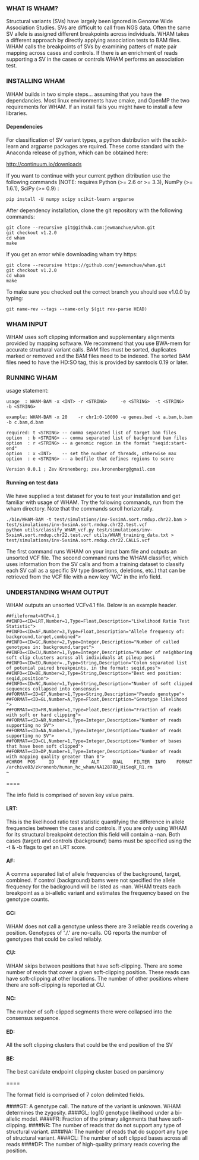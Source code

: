 ### WHAT IS WHAM?

Structural variants (SVs) have largely been ignored in Genome Wide Association Studies.  SVs are difficult to call from NGS data.  Often the same SV allele is assigned different breakpoints across individuals.  WHAM takes a different approach by directly applying association tests to BAM files.  WHAM calls the breakpoints of SVs by examining patters of mate pair mapping across cases and controls.  If there is an enrichment of reads supporting a SV in the cases or controls WHAM performs an association test.


### INSTALLING WHAM

WHAM builds in two simple steps... assuming that you have the dependancies.  Most linux environments have cmake, and OpenMP the two requirements for WHAM.  If an install fails you might have to install a few libraries. 

#### Dependencies

For classification of SV variant types, a python distribution with the scikit-learn and argparse packages are rquired. These come standard with the Anaconda release of python, which can be obtained here:

http://continuum.io/downloads

If you want to continue with your current python ditribution use the following commands (NOTE: requires Python (>= 2.6 or >= 3.3), NumPy (>= 1.6.1), SciPy (>= 0.9) :

```
pip install -U numpy scipy scikit-learn argparse
```

After dependency installation, clone the git repository with the following commands:

```
git clone --recursive git@github.com:jewmanchue/wham.git
git checkout v1.2.0
cd wham
make
```
If you get an error while downloading wham try https:

```
git clone --recursive https://github.com/jewmanchue/wham.git
git checkout v1.2.0
cd wham
make
```

To make sure you checked out the correct branch you should see v1.0.0 by typing:

```
git name-rev --tags --name-only $(git rev-parse HEAD)
```


### WHAM INPUT

WHAM uses soft clipping information and supplementary alignments provided by mapping software. 
We recommend that you use BWA-mem for accurate structural variant calls.  BAM files must be
sorted, duplicates marked or removed and the BAM files need to be indexed.  The sorted
BAM files need to have the HD:SO tag, this is provided by samtools 0.19 or later.  

### RUNNING WHAM

usage statement:

```
usage  : WHAM-BAM -x <INT> -r <STRING>     -e <STRING>  -t <STRING>    -b <STRING>

example: WHAM-BAM -x 20    -r chr1:0-10000 -e genes.bed -t a.bam,b.bam -b c.bam,d.bam

required: t <STRING> -- comma separated list of target bam files
option  : b <STRING> -- comma separated list of background bam files
option  : r <STRING> -- a genomic region in the format "seqid:start-end"
option  : x <INT>    -- set the number of threads, otherwise max
option  : e <STRING> -- a bedfile that defines regions to score

Version 0.0.1 ; Zev Kronenberg; zev.kronenberg@gmail.com
```

#### Running on test data

We have supplied a test dataset for you to test your installation and get familiar with usage of WHAM. Try the following commands, run from the wham directory. Note that the commands scroll horizontally. 

```
./bin/WHAM-BAM -t test/simulations/inv-5xsimA.sort.rmdup.chr22.bam > test/simulations/inv-5xsimA.sort.rmdup.chr22.test.vcf 
python utils/classify_WHAM_vcf.py test/simulations/inv-5xsimA.sort.rmdup.chr22.test.vcf utils/WHAM_training_data.txt > test/simulations/inv-5xsimA.sort.rmdup.chr22.CALLS.vcf
```
The first command runs WHAM on your input bam file and outputs an unsorted VCF file. The second command runs the WHAM classifier, which uses information from the SV calls and from a training dataset to classify each SV call as a specific SV type (insertions, deletions, etc.) that can be retrieved from the VCF file with a new key 'WC' in the info field.

### UNDERSTANDING WHAM OUTPUT

WHAM outputs an unsorted VCFv4.1 file.  Below is an example header.  

```
##fileformat=VCFv4.1
##INFO=<ID=LRT,Number=1,Type=Float,Description="Likelihood Ratio Test Statistic">
##INFO=<ID=AF,Number=3,Type=Float,Description="Allele frequency of: background,target,combined">
##INFO=<ID=GC,Number=2,Type=Integer,Description="Number of called genotypes in: background,target">
##INFO=<ID=CU,Number=1,Type=Integer,Description="Number of neighboring soft clip clusters across all individuals at pileup posi
##INFO=<ID=ED,Numper=.,Type=String,Description="Colon separated list of potenial paired breakpoints, in the format: seqid,pos">
##INFO=<ID=BE,Number=2,Type=String,Description="Best end position: seqid,position">
##INFO=<ID=NC,Number=1,Type=String,Description="Number of soft clipped sequences collapsed into consensus>
##FORMAT=<ID=GT,Number=1,Type=String,Description="Pseudo genotype">
##FORMAT=<ID=GL,Number=A,Type=Float,Description="Genotype likelihood ">
##FORMAT=<ID=FR,Number=1,Type=Float,Description="Fraction of reads with soft or hard clipping">
##FORMAT=<ID=NR,Number=1,Type=Integer,Description="Number of reads supporting no SV">
##FORMAT=<ID=NA,Number=1,Type=Integer,Description="Number of reads supporting no SV">
##FORMAT=<ID=CL,Number=1,Type=Integer,Description="Number of bases that have been soft clipped">
##FORMAT=<ID=DP,Number=1,Type=Integer,Description="Number of reads with mapping quality greater than 0">
#CHROM  POS     ID      REF     ALT     QUAL    FILTER  INFO    FORMAT  /archive03/zkronenb/human_hc_wham/NA12878D_HiSeqX_R1.rm
~
```

====

The info field is comprised of seven key value pairs.

#### LRT:

  This is the likelihood ratio test statistic quantifying the difference in allele frequencies between the cases and controls.
  If you are only using WHAM for its structural breakpoint detection this field will contain a -nan. Both  cases (target) and controls (background) bams must be specified using the -t & -b flags to get an LRT score.
  
#### AF:

  A comma separated list of allele frequencies of the background, target, combined. If control (background) bams were not specified the allele frequency for the background will be listed as -nan.  WHAM treats each breakpoint as a bi-allelic variant and estimates the frequency based on the genotype counts.
  
#### GC:

  WHAM does not call a genotype unless there are 3 reliable reads covering a position.  Genotypes of './.' are no-calls.  CG reports the number of genotypes that could be called reliably.
  
#### CU:

  WHAM skips between positions that have soft-clipping.  There are some number of reads that cover a given soft-clipping position.  These reads can have soft-clipping at other locations.  The number of other positions where there are soft-clipping is reported at CU. 

  
#### NC:
  
  The number of soft-clipped segments there were collapsed into the consensus sequence.
  
#### ED:
  
  All the soft clipping clusters that could be the end position of the SV
  
#### BE:

  The best canidate endpoint clipping cluster based on parsimony
  
====  

The format field is comprised of 7 colon delimited fields.

####GT:
  A genotype call.  The nature of the variant is unknown.  WHAM determines the zygosity.
####GL:
  log10 genotype likelihood under a bi-allelic model.
####FR:
  Fraction of the primary alignments that have soft-clipping.
####NR:
  The number of reads that do not support any type of structural variant.
####NA:
  The number of reads that do support any type of structural variant.
####CL:
  The number of soft clipped bases across all reads 
####DP:
  The number of high-quality primary reads covering the position.
